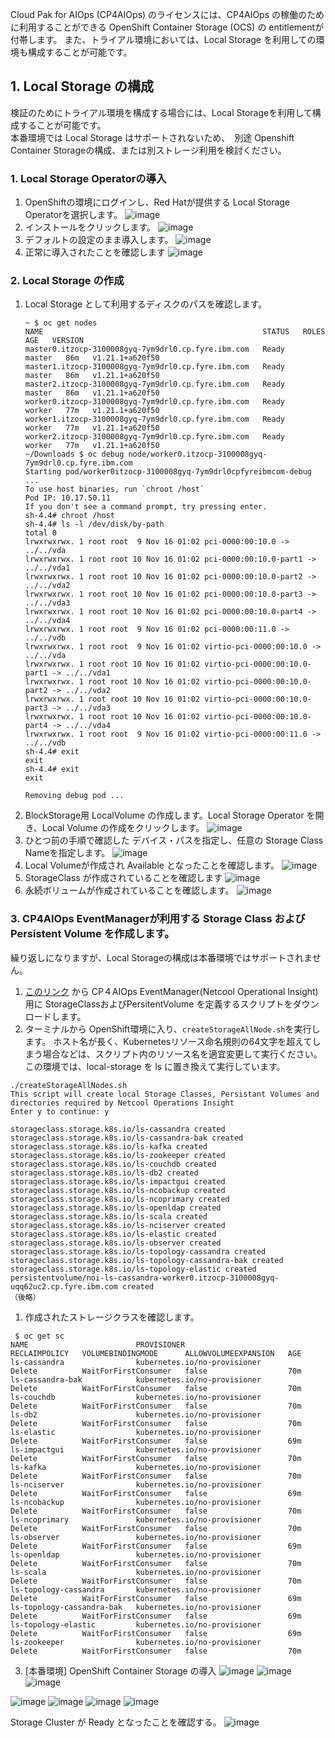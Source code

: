 Cloud Pak for AIOps (CP4AIOps) のライセンスには、CP4AIOps の稼働のために利用することができる OpenShift Container Storage (OCS) の entitlementが付帯します。
また、トライアル環境においては、Local Storage を利用しての環境も構成することが可能です。

## 1. Local Storage の構成
検証のためにトライアル環境を構成する場合には、Local Storageを利用して構成することが可能です。  
本番環境では Local Storage はサポートされないため、　別途 Openshift Container Storageの構成、または別ストレージ利用を検討ください。

### 1. Local Storage Operatorの導入

1. OpenShiftの環境にログインし、Red Hatが提供する Local Storage Operatorを選択します。
![image](https://user-images.githubusercontent.com/22209835/141883405-66dddd1e-5184-4258-8c62-296316f5a187.png)
1. インストールをクリックします。
![image](https://user-images.githubusercontent.com/22209835/141883508-631c36e2-aac8-4f41-ab8b-fe926ca36587.png)
1. デフォルトの設定のまま導入します。
![image](https://user-images.githubusercontent.com/22209835/141924552-2b748426-1db5-4549-978a-b41bc50bc4e0.png)
1. 正常に導入されたことを確認します
![image](https://user-images.githubusercontent.com/22209835/141883734-d02c0f6f-12d3-43b9-9f88-353fdfe80bce.png)

### 2. Local Storage の作成

1. Local Storage として利用するディスクのパスを確認します。
    ```
    ~ $ oc get nodes
    NAME                                                 STATUS   ROLES    AGE   VERSION
    master0.itzocp-3100008gyq-7ym9drl0.cp.fyre.ibm.com   Ready    master   86m   v1.21.1+a620f50
    master1.itzocp-3100008gyq-7ym9drl0.cp.fyre.ibm.com   Ready    master   86m   v1.21.1+a620f50
    master2.itzocp-3100008gyq-7ym9drl0.cp.fyre.ibm.com   Ready    master   86m   v1.21.1+a620f50
    worker0.itzocp-3100008gyq-7ym9drl0.cp.fyre.ibm.com   Ready    worker   77m   v1.21.1+a620f50
    worker1.itzocp-3100008gyq-7ym9drl0.cp.fyre.ibm.com   Ready    worker   77m   v1.21.1+a620f50
    worker2.itzocp-3100008gyq-7ym9drl0.cp.fyre.ibm.com   Ready    worker   77m   v1.21.1+a620f50
    ~/Downloads $ oc debug node/worker0.itzocp-3100008gyq-7ym9drl0.cp.fyre.ibm.com
    Starting pod/worker0itzocp-3100008gyq-7ym9drl0cpfyreibmcom-debug ...
    To use host binaries, run `chroot /host`
    Pod IP: 10.17.50.11
    If you don't see a command prompt, try pressing enter.
    sh-4.4# chroot /host
    sh-4.4# ls -l /dev/disk/by-path
    total 0
    lrwxrwxrwx. 1 root root  9 Nov 16 01:02 pci-0000:00:10.0 -> ../../vda
    lrwxrwxrwx. 1 root root 10 Nov 16 01:02 pci-0000:00:10.0-part1 -> ../../vda1
    lrwxrwxrwx. 1 root root 10 Nov 16 01:02 pci-0000:00:10.0-part2 -> ../../vda2
    lrwxrwxrwx. 1 root root 10 Nov 16 01:02 pci-0000:00:10.0-part3 -> ../../vda3
    lrwxrwxrwx. 1 root root 10 Nov 16 01:02 pci-0000:00:10.0-part4 -> ../../vda4
    lrwxrwxrwx. 1 root root  9 Nov 16 01:02 pci-0000:00:11.0 -> ../../vdb
    lrwxrwxrwx. 1 root root  9 Nov 16 01:02 virtio-pci-0000:00:10.0 -> ../../vda
    lrwxrwxrwx. 1 root root 10 Nov 16 01:02 virtio-pci-0000:00:10.0-part1 -> ../../vda1
    lrwxrwxrwx. 1 root root 10 Nov 16 01:02 virtio-pci-0000:00:10.0-part2 -> ../../vda2
    lrwxrwxrwx. 1 root root 10 Nov 16 01:02 virtio-pci-0000:00:10.0-part3 -> ../../vda3
    lrwxrwxrwx. 1 root root 10 Nov 16 01:02 virtio-pci-0000:00:10.0-part4 -> ../../vda4
    lrwxrwxrwx. 1 root root  9 Nov 16 01:02 virtio-pci-0000:00:11.0 -> ../../vdb
    sh-4.4# exit
    exit
    sh-4.4# exit
    exit

    Removing debug pod ...
    ```
1. BlockStorage用 LocalVolume の作成します。Local Storage Operator を開き、Local Volume の作成をクリックします。
![image](https://user-images.githubusercontent.com/22209835/141884695-b89a1014-405a-4053-a1a5-482cb532b12c.png)
1. ひとつ前の手順で確認した デバイス・パスを指定し、任意の Storage Class Nameを指定します。
![image](https://user-images.githubusercontent.com/22209835/141885093-a0c8786a-a1c6-4df8-987b-745d76b1f77a.png)
1. Local Volumeが作成され Available となったことを確認します。
![image](https://user-images.githubusercontent.com/22209835/141885145-735e670f-1e8f-409d-929a-0b49733e42f6.png)
1. StorageClass が作成されていることを確認します
![image](https://user-images.githubusercontent.com/22209835/141885342-5c6ed64a-8da4-4bab-a40f-362b3bb19e3d.png)
1. 永続ボリュームが作成されていることを確認します。
![image](https://user-images.githubusercontent.com/22209835/142358877-7d91f796-8502-4963-9cf1-cbbdef356336.png)

### 3. CP4AIOps EventManagerが利用する Storage Class および Persistent Volume を作成します。
繰り返しになりますが、Local Storageの構成は本番環境ではサポートされません。

1. [このリンク](https://www.ibm.com/support/pages/node/6245752) から CP４AIOps EventManager(Netcool Operational Insight)用に StorageClassおよびPersitentVolume を定義するスクリプトをダウンロードします。
1. ターミナルから OpenShift環境に入り、`createStorageAllNode.sh`を実行します。
ホスト名が長く、Kubernetesリソース命名規則の64文字を超えてしまう場合などは、スクリプト内のリソース名を適宜変更して実行ください。 
この環境では、local-storage を ls に置き換えて実行しています。
```
./createStorageAllNodes.sh
This script will create local Storage Classes, Persistant Volumes and directories required by Netcool Operations Insight
Enter y to continue: y

storageclass.storage.k8s.io/ls-cassandra created
storageclass.storage.k8s.io/ls-cassandra-bak created
storageclass.storage.k8s.io/ls-kafka created
storageclass.storage.k8s.io/ls-zookeeper created
storageclass.storage.k8s.io/ls-couchdb created
storageclass.storage.k8s.io/ls-db2 created
storageclass.storage.k8s.io/ls-impactgui created
storageclass.storage.k8s.io/ls-ncobackup created
storageclass.storage.k8s.io/ls-ncoprimary created
storageclass.storage.k8s.io/ls-openldap created
storageclass.storage.k8s.io/ls-scala created
storageclass.storage.k8s.io/ls-nciserver created
storageclass.storage.k8s.io/ls-elastic created
storageclass.storage.k8s.io/ls-observer created
storageclass.storage.k8s.io/ls-topology-cassandra created
storageclass.storage.k8s.io/ls-topology-cassandra-bak created
storageclass.storage.k8s.io/ls-topology-elastic created
persistentvolume/noi-ls-cassandra-worker0.itzocp-3100008gyq-uqq62uc2.cp.fyre.ibm.com created 
（後略）
```
1. 作成されたストレージクラスを確認します。
```
 $ oc get sc
NAME                        PROVISIONER                                     RECLAIMPOLICY   VOLUMEBINDINGMODE      ALLOWVOLUMEEXPANSION   AGE
ls-cassandra                kubernetes.io/no-provisioner                    Delete          WaitForFirstConsumer   false                  70m
ls-cassandra-bak            kubernetes.io/no-provisioner                    Delete          WaitForFirstConsumer   false                  70m
ls-couchdb                  kubernetes.io/no-provisioner                    Delete          WaitForFirstConsumer   false                  70m
ls-db2                      kubernetes.io/no-provisioner                    Delete          WaitForFirstConsumer   false                  70m
ls-elastic                  kubernetes.io/no-provisioner                    Delete          WaitForFirstConsumer   false                  69m
ls-impactgui                kubernetes.io/no-provisioner                    Delete          WaitForFirstConsumer   false                  70m
ls-kafka                    kubernetes.io/no-provisioner                    Delete          WaitForFirstConsumer   false                  70m
ls-nciserver                kubernetes.io/no-provisioner                    Delete          WaitForFirstConsumer   false                  69m
ls-ncobackup                kubernetes.io/no-provisioner                    Delete          WaitForFirstConsumer   false                  70m
ls-ncoprimary               kubernetes.io/no-provisioner                    Delete          WaitForFirstConsumer   false                  70m
ls-observer                 kubernetes.io/no-provisioner                    Delete          WaitForFirstConsumer   false                  69m
ls-openldap                 kubernetes.io/no-provisioner                    Delete          WaitForFirstConsumer   false                  70m
ls-scala                    kubernetes.io/no-provisioner                    Delete          WaitForFirstConsumer   false                  70m
ls-topology-cassandra       kubernetes.io/no-provisioner                    Delete          WaitForFirstConsumer   false                  69m
ls-topology-cassandra-bak   kubernetes.io/no-provisioner                    Delete          WaitForFirstConsumer   false                  69m
ls-topology-elastic         kubernetes.io/no-provisioner                    Delete          WaitForFirstConsumer   false                  69m
ls-zookeeper                kubernetes.io/no-provisioner                    Delete          WaitForFirstConsumer   false                  70m
```


3. [本番環境] OpenShift Container Storage の導入
![image](https://user-images.githubusercontent.com/22209835/141885574-3cee8e6b-19ae-4710-aee8-56838707a095.png)
![image](https://user-images.githubusercontent.com/22209835/141885641-85da113b-7e8d-457f-8f99-ff04ea7af92b.png)
![image](https://user-images.githubusercontent.com/22209835/141885720-d337bf45-a8b2-45cb-9369-d282a72acecd.png)

![image](https://user-images.githubusercontent.com/22209835/141886104-83ba1997-38b2-40d1-899f-8664fde5fd3e.png)
![image](https://user-images.githubusercontent.com/22209835/141886497-89696537-a5d9-4dc6-8b55-0bc619089b81.png)
![image](https://user-images.githubusercontent.com/22209835/141886581-0b1a52d3-0b9b-45d3-88d1-3be72f866a7c.png)
![image](https://user-images.githubusercontent.com/22209835/141886643-5896c1b6-d530-408a-a63c-9d8f81a5e16c.png)

Storage Cluster が Ready となったことを確認する。
![image](https://user-images.githubusercontent.com/22209835/141926702-e7887cb4-030f-4a63-a2cf-98bb3641a721.png)



